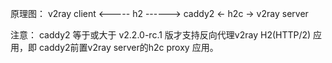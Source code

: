 原理图： v2ray client <----- h2 ------> caddy2 <- h2c -> v2ray server

注意： caddy2 等于或大于 v2.2.0-rc.1 版才支持反向代理v2ray H2(HTTP/2) 应用，即 caddy2前置v2ray server的h2c proxy 应用。
